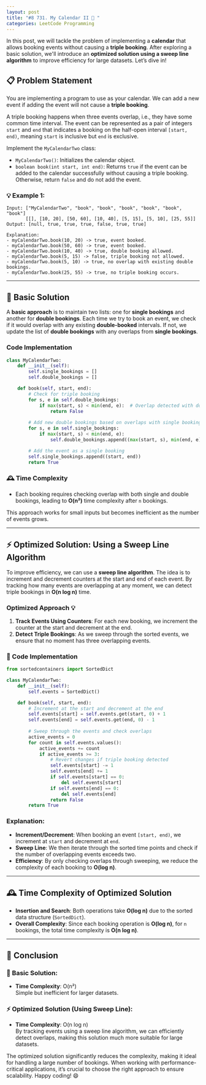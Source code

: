 ```yaml
---
layout: post
title: "#8 731. My Calendar II 🚀 "
categories: LeetCode Programming
---
```


In this post, we will tackle the problem of implementing a **calendar** that allows booking events without causing a **triple booking**. After exploring a basic solution, we'll introduce an **optimized solution using a sweep line algorithm** to improve efficiency for large datasets. Let’s dive in!

## 📋 Problem Statement

You are implementing a program to use as your calendar. We can add a new event if adding the event will not cause a **triple booking**.

A triple booking happens when three events overlap, i.e., they have some common time interval. The event can be represented as a pair of integers `start` and `end` that indicates a booking on the half-open interval `[start, end)`, meaning `start` is inclusive but `end` is exclusive.

Implement the `MyCalendarTwo` class:

- `MyCalendarTwo()`: Initializes the calendar object.
- `boolean book(int start, int end)`: Returns `true` if the event can be added to the calendar successfully without causing a triple booking. Otherwise, return `false` and do not add the event.

### 💡 Example 1:
```text
Input: ["MyCalendarTwo", "book", "book", "book", "book", "book", "book"]
       [[], [10, 20], [50, 60], [10, 40], [5, 15], [5, 10], [25, 55]]
Output: [null, true, true, true, false, true, true]

Explanation:
- myCalendarTwo.book(10, 20) -> true, event booked.
- myCalendarTwo.book(50, 60) -> true, event booked.
- myCalendarTwo.book(10, 40) -> true, double booking allowed.
- myCalendarTwo.book(5, 15) -> false, triple booking not allowed.
- myCalendarTwo.book(5, 10) -> true, no overlap with existing double bookings.
- myCalendarTwo.book(25, 55) -> true, no triple booking occurs.
```

---

## 🐢 Basic Solution

A **basic approach** is to maintain two lists: one for **single bookings** and another for **double bookings**. Each time we try to book an event, we check if it would overlap with any existing **double-booked** intervals. If not, we update the list of **double bookings** with any overlaps from **single bookings**.

### Code Implementation

```python
class MyCalendarTwo:
    def __init__(self):
        self.single_bookings = []
        self.double_bookings = []

    def book(self, start, end):
        # Check for triple booking
        for s, e in self.double_bookings:
            if max(start, s) < min(end, e):  # Overlap detected with double booking
                return False
        
        # Add new double bookings based on overlaps with single bookings
        for s, e in self.single_bookings:
            if max(start, s) < min(end, e):
                self.double_bookings.append((max(start, s), min(end, e)))

        # Add the event as a single booking
        self.single_bookings.append((start, end))
        return True
```

### 🕰️ Time Complexity

- Each booking requires checking overlap with both single and double bookings, leading to **O(n²)** time complexity after `n` bookings.

This approach works for small inputs but becomes inefficient as the number of events grows.

---

## ⚡ Optimized Solution: Using a Sweep Line Algorithm

To improve efficiency, we can use a **sweep line algorithm**. The idea is to increment and decrement counters at the start and end of each event. By tracking how many events are overlapping at any moment, we can detect triple bookings in **O(n log n)** time.

### Optimized Approach 💡

1. **Track Events Using Counters**: For each new booking, we increment the counter at the start and decrement at the end.
2. **Detect Triple Bookings**: As we sweep through the sorted events, we ensure that no moment has three overlapping events.

### 🚀 Code Implementation

```python
from sortedcontainers import SortedDict

class MyCalendarTwo:
    def __init__(self):
        self.events = SortedDict()

    def book(self, start, end):
        # Increment at the start and decrement at the end
        self.events[start] = self.events.get(start, 0) + 1
        self.events[end] = self.events.get(end, 0) - 1
        
        # Sweep through the events and check overlaps
        active_events = 0
        for count in self.events.values():
            active_events += count
            if active_events >= 3:
                # Revert changes if triple booking detected
                self.events[start] -= 1
                self.events[end] += 1
                if self.events[start] == 0:
                    del self.events[start]
                if self.events[end] == 0:
                    del self.events[end]
                return False
        return True
```

### Explanation:

- **Increment/Decrement**: When booking an event `[start, end)`, we increment at `start` and decrement at `end`.
- **Sweep Line**: We then iterate through the sorted time points and check if the number of overlapping events exceeds two.
- **Efficiency**: By only checking overlaps through sweeping, we reduce the complexity of each booking to **O(log n)**.

---

## 🕰️ Time Complexity of Optimized Solution

- **Insertion and Search**: Both operations take **O(log n)** due to the sorted data structure (`SortedDict`).
- **Overall Complexity**: Since each booking operation is **O(log n)**, for `n` bookings, the total time complexity is **O(n log n)**.

---

## 📝 Conclusion

### 🐢 Basic Solution:
- **Time Complexity**: O(n²)  
  Simple but inefficient for larger datasets.

### ⚡ Optimized Solution (Using Sweep Line):
- **Time Complexity**: O(n log n)  
  By tracking events using a sweep line algorithm, we can efficiently detect overlaps, making this solution much more suitable for large datasets.

The optimized solution significantly reduces the complexity, making it ideal for handling a large number of bookings. When working with performance-critical applications, it’s crucial to choose the right approach to ensure scalability. Happy coding! 😄
